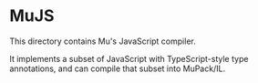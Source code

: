 # MuJS

This directory contains Mu's JavaScript compiler.

It implements a subset of JavaScript with TypeScript-style type annotations, and can compile that subset into MuPack/IL.

